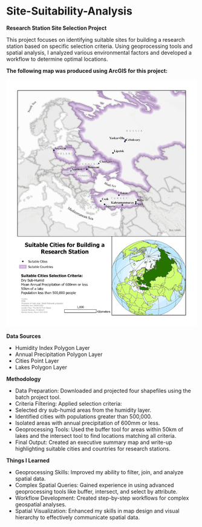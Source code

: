 # Site-Suitability-Analysis

**Research Station Site Selection Project**

This project focuses on identifying suitable sites for building a research station based on specific selection criteria. Using geoprocessing tools and spatial analysis, I analyzed various environmental factors and developed a workflow to determine optimal locations.

**The following map was produced using ArcGIS for this project:**

![Supermarket Accessibility Map](./rkundu_sitesuitability.jpg)

**Data Sources**
* Humidity Index Polygon Layer
* Annual Precipitation Polygon Layer
* Cities Point Layer
* Lakes Polygon Layer

**Methodology**
* Data Preparation: Downloaded and projected four shapefiles using the batch project tool.
* Criteria Filtering: Applied selection criteria:
* Selected dry sub-humid areas from the humidity layer.
* Identified cities with populations greater than 500,000.
* Isolated areas with annual precipitation of 600mm or less.
* Geoprocessing Tools: Used the buffer tool for areas within 50km of lakes and the intersect tool to find locations matching all criteria.
* Final Output: Created an executive summary map and write-up highlighting suitable cities and countries for research stations.

**Things I Learned**
* Geoprocessing Skills: Improved my ability to filter, join, and analyze spatial data.
* Complex Spatial Queries: Gained experience in using advanced geoprocessing tools like buffer, intersect, and select by attribute.
* Workflow Development: Created step-by-step workflows for complex geospatial analyses.
* Spatial Visualization: Enhanced my skills in map design and visual hierarchy to effectively communicate spatial data.
